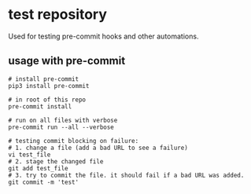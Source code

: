 # test repository

Used for testing pre-commit hooks and other automations.

## usage with pre-commit

```
# install pre-commit
pip3 install pre-commit

# in root of this repo
pre-commit install

# run on all files with verbose
pre-commit run --all --verbose

# testing commit blocking on failure:
# 1. change a file (add a bad URL to see a failure)
vi test_file
# 2. stage the changed file
git add test_file
# 3. try to commit the file. it should fail if a bad URL was added.
git commit -m 'test'

```
